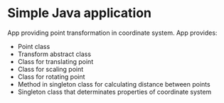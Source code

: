 # Simple Java application

App providing point transformation in coordinate system.
App provides:
* Point class
* Transform abstract class
* Class for translating point
* Class for scaling point
* Class for rotating point
* Method in singleton class for calculating distance between points
* Singleton class that determinates properties of coordinate system
